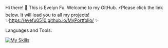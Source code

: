 Hi there! 👋 This is Evelyn Fu. Welcome to my GitHub. 
⚡Please click the link below. It will lead you to all my projects! 
✨https://evefu0510.github.io/MyPortfolio/ ✨


Languages and Tools: 

[![My Skills](https://skillicons.dev/icons?i=java,python,cs,cpp,php,mysql,html,css,js,bootstrap,svg,php,vscode,github,dotnet,eclipse,idea,ps)](https://skillicons.dev/icons?)
